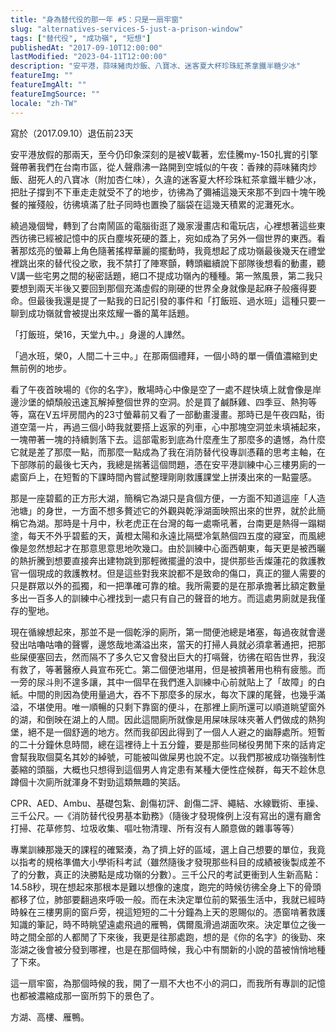 ```yaml
---
title: "身為替代役的那一年 #5：只是一扇牢窗"
slug: "alternatives-services-5-just-a-prison-window"
tags: ["替代役", "成功嶺", "短想"]
publishedAt: "2017-09-10T12:00:00"
lastModified: "2023-04-11T12:00:00"
description: "安平港，蒜味豬肉炒飯、八寶冰、迷客夏大杯珍珠紅茶拿鐵半糖少冰"
featureImg: ""
featureImgAlt: ""
featureImgSource: ""
locale: "zh-TW"
---
```


寫於（2017.09.10）退伍前23天

安平港放假的那兩天，至今仍印象深刻的是被V載著，宏佳騰my-150扎實的引擎聲帶著我們在台南市區，從人聲鼎沸一路開到空城似的午夜：香辣的蒜味豬肉炒飯、甜死人的八寶冰（附加杏仁味），久違的迷客夏大杯珍珠紅茶拿鐵半糖少冰，把肚子撐到不下車走走就受不了的地步，彷彿為了彌補這幾天來那不到四十塊午晚餐的摧殘般，彷彿填滿了肚子同時也置換了腦袋在這幾天積累的泥灘死水。

繞過幾個彎，轉到了台南鬧區的電腦街逛了幾家漫畫店和電玩店，心裡想著這些東西彷彿已經被記憶中的灰白塵埃死硬的蓋上，宛如成為了另外一個世界的東西。看著那炫亮的螢幕上角色隨著搖桿華麗的擺動時，我竟想起了成功嶺最後幾天在禮堂裡跳出來的替代役之歌，我不禁打了陣寒顫，轉頭繼續說下部隊後想看的動畫，聽V講一些宅男之間的秘密話題，絕口不提成功嶺內的種種。第一煞風景，第二我只要想到兩天半後又要回到那個充滿虛假的剛硬的世界全身就像是起麻子般癢得要命。但最後我還是提了一點我的日記引發的事件和「打飯班、過水班」這種只要一聊到成功嶺就會被提出來炫耀一番的萬年話題。

「打飯班，榮16，天堂九中。」身邊的人譁然。

「過水班，榮0，人間二十三中。」在那兩個禮拜，一個小時的單一價值濃縮到史無前例的地步。

看了午夜首映場的《你的名字》，散場時心中像是空了一處不趕快填上就會像是岸邊沙堡的傾頹般迅速瓦解掉整個世界的空洞。於是買了鹹酥雞、四季豆、熱狗等等，窩在V五坪房間內的23寸螢幕前又看了一部動畫漫畫。那時已是午夜四點，街道空蕩一片，再過三個小時我就要搭上返家的列車，心中那塊空洞並未填補起來，一塊帶著一塊的持續剝落下去。這部電影到底為什麼產生了那麼多的遺憾，為什麼它就是差了那麼一點，而那麼一點成為了我在消防替代役專訓憑藉的思考主軸，在下部隊前的最後七天內，我總是揣著這個問題，憑在安平港訓練中心三樓男廁的一處窗戶上，在短暫的下課時間內嘗試整理剛剛救護課堂上拼湊出來的一點靈感。

那是一座碧藍的正方形大湖，簡稱它為湖只是貪個方便，一方面不知道這座「人造池塘」的身世，一方面不想多贅述它的外觀與乾淨湖面映照出來的世界，就於此簡稱它為湖。那時是十月中，秋老虎正在台灣的每一處嘶吼著，台南更是熱得一蹋糊塗，每天不外乎碧藍的天，黃橙太陽和永遠比隔壁冷氣熱個四五度的寢室，而風總像是忽然想起才在那意思意思地吹幾口。由於訓練中心面西朝東，每天更是被西曬的熱折騰到想要直接奔出建物跳到那輕微擺盪的浪中，提供那些舌燦蓮花的救護教官一個現成的救護教材。但是這些對我來說都不是致命的傷口，真正的獵人需要的只是群眾以外的孤獨，和一把準確可靠的槍。我所需要的是在那承擔著比額定數量多出一百多人的訓練中心裡找到一處只有自己的聲音的地方。而這處男廁就是我僅存的聖地。

現在循線想起來，那並不是一個乾淨的廁所，第一間便池總是堵塞，每過夜就會邊發出咕嚕咕嚕的聲響，邊悠哉地滿溢出來，當天的打掃人員就必須拿著通把，把那些屎便塞回去，然而隔不了多久它又會發出巨大的打嗝聲，彷彿在昭告世界，我沒有救了，等著醫療人員宣布死亡。第二個便池堪用，但是被擠著用也稍有疲態。而一旁的尿斗則不遑多讓，其中一個早在我們進入訓練中心前就貼上了「故障」的白紙。中間的則因為使用量過大，吞不下那麼多的尿水，每次下課的尾聲，也幾乎滿溢，不堪使用。唯一順暢的只剩下靠窗的便斗，在那裡上廁所還可以順道眺望窗外的湖，和倒映在湖上的人間。因此這間廁所就像是用屎味尿味夾著人們做成的熱狗堡，絕不是一個舒適的地方。然而我卻因此得到了一個人人避之的幽靜處所。短暫的二十分鐘休息時間，總在這裡待上十五分鐘，要是那些同梯役男閒下來的話肯定會幫我取個莫名其妙的綽號，可能被叫做屎男也說不定。以我們那被成功嶺強制性萎縮的頭腦，大概也只想得到這個男人肯定患有某種大便性症候群，每天不趁休息蹲個十次廁所就渾身不對勁這類無趣的笑話。

CPR、AED、Ambu、基礎包紮、創傷初評、創傷二評、繩結、水線戰術、車操、三千公尺。—《消防替代役男基本勤務》（隨後才發現條例上沒有寫出的還有廳舍打掃、花草修剪、垃圾收集、嘔吐物清理、所有沒有人願意做的雜事等等）

專業訓練那幾天的課程的確緊湊，為了擠上好的區域，選上自己想要的單位，我竟以指考的規格準備大小學術科考試（雖然隨後才發現那些科目的成績被後製成差不了的分數，真正的決勝點是成功嶺的分數）。三千公尺的考試更衝到人生新高點：14.58秒，現在想起來那根本是難以想像的速度，跑完的時候彷彿全身上下的骨頭都移了位，肺部要翻過來呼吸一般。而在未決定單位前的緊張生活中，我就已經時時躲在三樓男廁的窗戶旁，視這短短的二十分鐘為上天的恩賜似的。憑窗啃著救護知識的筆記，時不時眺望遠處飛過的雁鴨，偶爾風滑過湖面吹來。決定單位之後一時之間全部的人都閒了下來後，我更是往那處跑，想的是《你的名字》的後勁、來澎湖之後會被分發到哪裡，也是在那個時候，我心中有關新的小說的苗被悄悄地種了下來。

這一扇牢窗，為那個時候的我，開了一扇不大也不小的洞口，而我所有專訓的記憶也都被濃縮成那一窗所剪下的景色了。

方湖、高樓、雁鴨。